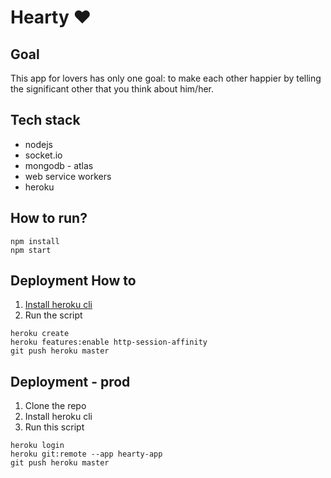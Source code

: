 # Hearty ❤


##  Goal

This app for lovers has only one goal: to make each other happier by telling the significant other that you think about him/her.


## Tech stack

- nodejs
- socket.io
- mongodb - atlas
- web service workers
- heroku

## How to run?

```
npm install
npm start
```

## Deployment How to

1. [Install heroku cli](https://devcenter.heroku.com/articles/heroku-cli#download-and-install)
2. Run the script

```
heroku create
heroku features:enable http-session-affinity
git push heroku master
```

## Deployment - prod

1. Clone the repo
2. Install heroku cli
3. Run this script

```
heroku login
heroku git:remote --app hearty-app
git push heroku master
```
